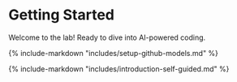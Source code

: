 # Getting Started

Welcome to the lab! Ready to dive into AI-powered coding.

{% include-markdown "includes/setup-github-models.md" %}


{% include-markdown "includes/introduction-self-guided.md" %}
